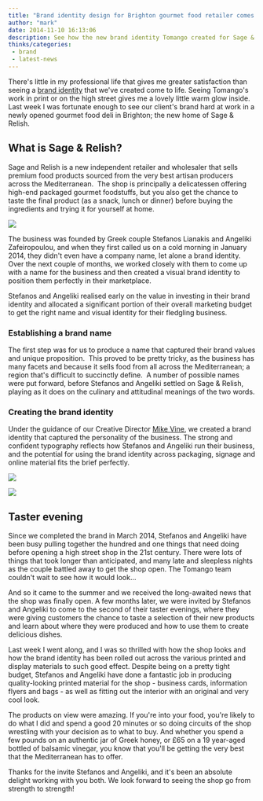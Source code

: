 ```yaml
---
title: "Brand identity design for Brighton gourmet food retailer comes to life"
author: "mark"
date: 2014-11-10 16:13:06
description: See how the new brand identity Tomango created for Sage & Relish came to life when we visited their new shop in Brighton
thinks/categories: 
 - brand
 - latest-news
---
```


There's little in my professional life that gives me greater satisfaction than seeing a [brand identity](/creates/brand/) that we've created come to life. Seeing Tomango's work in print or on the high street gives me a lovely little warm glow inside. Last week I was fortunate enough to see our client's brand hard at work in a newly opened gourmet food deli in Brighton; the new home of Sage &amp; Relish.

## What is Sage &amp; Relish?

Sage and Relish is a new independent retailer and wholesaler that sells premium food products sourced from the very best artisan producers across the Mediterranean.  The shop is principally a delicatessen offering high-end packaged gourmet foodstuffs, but you also get the chance to taste the final product (as a snack, lunch or dinner) before buying the ingredients and trying it for yourself at home.

![](images/blog/sageandrelishfeatured-719x324.jpg)

The business was founded by Greek couple Stefanos Lianakis and Angeliki Zafeiropoulou, and when they first called us on a cold morning in January 2014, they didn't even have a company name, let alone a brand identity.  Over the next couple of months, we worked closely with them to come up with a name for the business and then created a visual brand identity to position them perfectly in their marketplace.

Stefanos and Angeliki realised early on the value in investing in their brand identity and allocated a significant portion of their overall marketing budget to get the right name and visual identity for their fledgling business.

### Establishing a brand name

The first step was for us to produce a name that captured their brand values and unique proposition.  This proved to be pretty tricky, as the business has many facets and because it sells food from all across the Mediterranean; a region that's difficult to succinctly define.  A number of possible names were put forward, before Stefanos and Angeliki settled on Sage &amp; Relish, playing as it does on the culinary and attitudinal meanings of the two words.

### Creating the brand identity

Under the guidance of our Creative Director [Mike Vine](/is/mike-vine/), we created a brand identity that captured the personality of the business. The strong and confident typography reflects how Stefanos and Angeliki run their business, and the potential for using the brand identity across packaging, signage and online material fits the brief perfectly.

![](images/blog/sageandrelish2.jpg)

![](images/blog/sageandrelish1.jpg)

## Taster evening

Since we completed the brand in March 2014, Stefanos and Angeliki have been busy pulling together the hundred and one things that need doing before opening a high street shop in the 21st century. There were lots of things that took longer than anticipated, and many late and sleepless nights as the couple battled away to get the shop open. The Tomango team couldn't wait to see how it would look...

And so it came to the summer and we received the long-awaited news that the shop was finally open. A few months later, we were invited by Stefanos and Angeliki to come to the second of their taster evenings, where they were giving customers the chance to taste a selection of their new products and learn about where they were produced and how to use them to create delicious dishes.

Last week I went along, and I was so thrilled with how the shop looks and how the brand identity has been rolled out across the various printed and display materials to such good effect. Despite being on a pretty tight budget, Stefanos and Angeliki have done a fantastic job in producing quality-looking printed material for the shop - business cards, information flyers and bags - as well as fitting out the interior with an original and very cool look.

The products on view were amazing. If you're into your food, you're likely to do what I did and spend a good 20 minutes or so doing circuits of the shop wrestling with your decision as to what to buy. And whether you spend a few pounds on an authentic jar of Greek honey, or £65 on a 19 year-aged bottled of balsamic vinegar, you know that you'll be getting the very best that the Mediterranean has to offer.

Thanks for the invite Stefanos and Angeliki, and it's been an absolute delight working with you both. We look forward to seeing the shop go from strength to strength!



